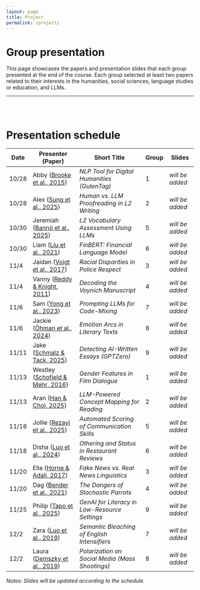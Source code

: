 ```yaml
---
layout: page
title: Project
permalink: /project/
---
```


# Group presentation

This page showcases the papers and presentation slides that each group presented at the end of the course.
Each group selected at least two papers related to their interests in the humanities, social sciences, language studies or education, and LLMs.

---
<br><br>

# Presentation schedule

| **Date** | **Presenter (Paper)** | **Short Title** | **Group** | **Slides** |
|-----------|-----------------------|------------------|-----------|------------|
| 10/28 | Abby (<a href="http://aclanthology.org/W15-0705.pdf" target="_blank">Brooke et al., 2015</a>) | *NLP Tool for Digital Humanities (GutenTag)* | 1 | *will be added* |
| 10/28 | Alex (<a href="https://arxiv.org/pdf/2506.09021" target="_blank">Sung et al., 2025</a>) | *Human vs. LLM Proofreading in L2 Writing* | 2 | *will be added* |
| 10/30 | Jeremiah (<a href="https://arxiv.org/pdf/2506.02758/" target="_blank">Bannò et al., 2025</a>) | *L2 Vocabulary Assessment Using LLMs* | 5 | *will be added* |
| 10/30 | Liam (<a href="https://www.ijcai.org/proceedings/2020/0622.pdf" target="_blank">Liu et al., 2021</a>) | *FinBERT: Financial Language Model* | 6 | *will be added* |
| 11/4 | Jaidan (<a href="https://www.pnas.org/doi/pdf/10.1073/pnas.1702413114" target="_blank">Voigt et al., 2017</a>) | *Racial Disparities in Police Respect* | 3 | *will be added* |
| 11/4 | Vanny (<a href="https://aclanthology.org/W11-1511.pdf" target="_blank">Reddy & Knight, 2011</a>) | *Decoding the Voynich Manuscript* | 4 | *will be added* |
| 11/6 | Sam (<a href="http://aclanthology.org/2023.calcs-1.5/" target="_blank">Yong et al., 2023</a>) | *Prompting LLMs for Code-Mixing* | 7 | *will be added* |
| 11/6 | Jackie (<a href="https://aclanthology.org/2024.latechclfl-1.7.pdf" target="_blank">Öhman et al., 2024</a>) | *Emotion Arcs in Literary Texts* | 8 | *will be added* |
| 11/11 | Jake (<a href="https://aclanthology.org/anthology-files/pdf/bea/2025.bea-1.71.pdf" target="_blank">Schmalz & Tack, 2025</a>) | *Detecting AI-Written Essays (GPTZero)* | 9 | *will be added* |
| 11/13 | Westley (<a href="https://aclanthology.org/W16-0204.pdf" target="_blank">Schofield & Mehr, 2016</a>) | *Gender Features in Film Dialogue* | 1 | *will be added* |
| 11/13 | Aran (<a href="https://aclanthology.org/anthology-files/pdf/bea/2025.bea-1.58.pdf" target="_blank">Han & Choi, 2025</a>) | *LLM-Powered Concept Mapping for Reading* | 2 | *will be added* |
| 11/18 | Jollie (<a href="https://aclanthology.org/2025.bea-1.66.pdf" target="_blank">Rezayi et al., 2025</a>) | *Automated Scoring of Communication Skills* | 5 | *will be added* |
| 11/18 | Disha (<a href="https://arxiv.org/pdf/2307.07645" target="_blank">Luo et al., 2024</a>) | *Othering and Status in Restaurant Reviews* | 6 | *will be added* |
| 11/20 | Ella (<a href="https://cdn.aaai.org/ojs/14976/14976-28-18495-1-2-20201228.pdf" target="_blank">Horne & Adali, 2017</a>) | *Fake News vs. Real News Linguistics* | 3 | *will be added* |
| 11/20 | Dag (<a href="https://dl.acm.org/doi/pdf/10.1145/3442188.3445922" target="_blank">Bender et al., 2021</a>) | *The Dangers of Stochastic Parrots* | 4 | *will be added* |
| 11/25 | Philip (<a href="https://aclanthology.org/2025.findings-naacl.442.pdf" target="_blank">Tapo et al., 2025</a>) | *GenAI for Literacy in Low-Resource Settings* | 9 | *will be added* |
| 12/2 | Zara (<a href="https://aclanthology.org/W19-4701.pdf" target="_blank">Luo et al., 2019</a>) | *Semantic Bleaching of English Intensifiers* | 7 | *will be added* |
| 12/2 | Laura (<a href="https://arxiv.org/pdf/1904.01596" target="_blank">Demszky et al., 2019</a>) | *Polarization on Social Media (Mass Shootings)* | 8 | *will be added* |

*Notes: Slides will be updated according to the schedule.*